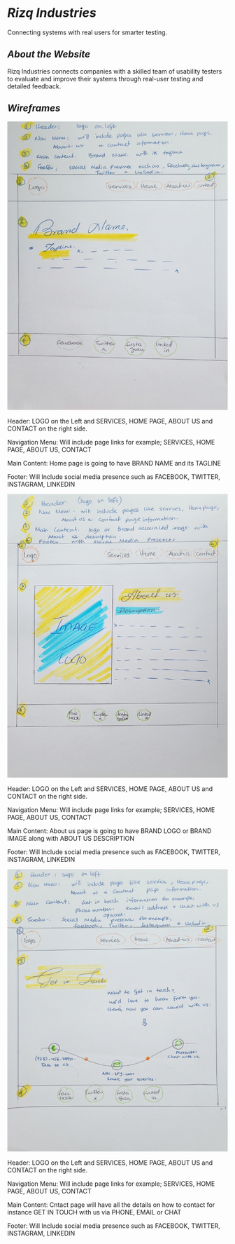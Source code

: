 # *Rizq Industries*
Connecting systems with real users for smarter testing.

## *About the Website*

Rizq Industries connects companies with a skilled team of usability testers to evaluate and improve their systems through real-user testing and detailed feedback.

## *Wireframes*

![Wireframes of home page](Wireframes/Home_page.jpg)

Header: LOGO on the Left and SERVICES, HOME PAGE, ABOUT US and CONTACT on the right side.

Navigation Menu: Will include page links for example; SERVICES, HOME PAGE, ABOUT US, CONTACT

Main Content: Home page is going to have BRAND NAME and its TAGLINE

Footer: Will Include social media presence such as FACEBOOK, TWITTER, INSTAGRAM, LINKEDIN

![Wireframes of about us page](Wireframes/About_us.jpg)

Header: LOGO on the Left and SERVICES, HOME PAGE, ABOUT US and CONTACT on the right side.

Navigation Menu: Will include page links for example; SERVICES, HOME PAGE, ABOUT US, CONTACT

Main Content: About us page is going to have BRAND LOGO or BRAND IMAGE along with ABOUT US DESCRIPTION

Footer: Will Include social media presence such as FACEBOOK, TWITTER, INSTAGRAM, LINKEDIN

![Wireframes of contact page](Wireframes/Contact.jpg)

Header: LOGO on the Left and SERVICES, HOME PAGE, ABOUT US and CONTACT on the right side.

Navigation Menu: Will include page links for example; SERVICES, HOME PAGE, ABOUT US, CONTACT

Main Content: Cntact page will have all the details on how to contact for instance GET IN TOUCH with us via PHONE, EMAIL or CHAT

Footer: Will Include social media presence such as FACEBOOK, TWITTER, INSTAGRAM, LINKEDIN




